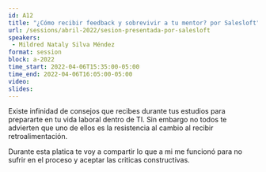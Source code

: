 ```yaml
---
id: A12
title: "¿Cómo recibir feedback y sobrevivir a tu mentor? por Salesloft"
url: /sessions/abril-2022/sesion-presentada-por-salesloft
speakers:
 - Mildred Nataly Silva Méndez
format: session
block: a-2022
time_start: 2022-04-06T15:35:00-05:00
time_end: 2022-04-06T16:05:00-05:00
video:
slides:
---
```


Existe infinidad de consejos que recibes durante tus estudios para prepararte en tu vida laboral dentro de TI. Sin embargo no todos te advierten que uno de ellos es la resistencia al cambio al recibir retroalimentación. 

Durante esta platica te voy a compartir lo que a mi me funcionó para no sufrir en el proceso y aceptar las criticas constructivas.
